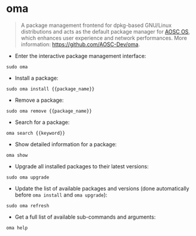 # oma

> A package management frontend for dpkg-based GNU/Linux distributions and acts as the default package manager for [AOSC OS](https://aosc.io/), which enhances user experience and network performances.
> More information: <https://github.com/AOSC-Dev/oma>.

- Enter the interactive package management interface:

`sudo oma`

- Install a package:

`sudo oma install {{package_name}}`

- Remove a package:

`sudo oma remove {{package_name}}`

- Search for a package:

`oma search {{keyword}}`

- Show detailed information for a package:

`oma show`

- Upgrade all installed packages to their latest versions:

`sudo oma upgrade`

- Update the list of available packages and versions (done automatically before `oma install` and `oma upgrade`):

`sudo oma refresh`

- Get a full list of available sub-commands and arguments:

`oma help`

